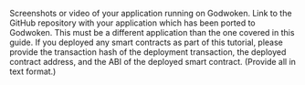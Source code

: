 Screenshots or video of your application running on Godwoken.
Link to the GitHub repository with your application which has been ported to Godwoken. This must be a different application than the one covered in this guide.
If you deployed any smart contracts as part of this tutorial, please provide the transaction hash of the deployment transaction, the deployed contract address, and the ABI of the deployed smart contract. (Provide all in text format.)
